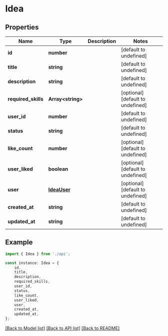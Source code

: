 # Idea


## Properties

Name | Type | Description | Notes
------------ | ------------- | ------------- | -------------
**id** | **number** |  | [default to undefined]
**title** | **string** |  | [default to undefined]
**description** | **string** |  | [default to undefined]
**required_skills** | **Array&lt;string&gt;** |  | [optional] [default to undefined]
**user_id** | **number** |  | [default to undefined]
**status** | **string** |  | [default to undefined]
**like_count** | **number** |  | [optional] [default to undefined]
**user_liked** | **boolean** |  | [optional] [default to undefined]
**user** | [**IdeaUser**](IdeaUser.md) |  | [optional] [default to undefined]
**created_at** | **string** |  | [default to undefined]
**updated_at** | **string** |  | [default to undefined]

## Example

```typescript
import { Idea } from './api';

const instance: Idea = {
    id,
    title,
    description,
    required_skills,
    user_id,
    status,
    like_count,
    user_liked,
    user,
    created_at,
    updated_at,
};
```

[[Back to Model list]](../README.md#documentation-for-models) [[Back to API list]](../README.md#documentation-for-api-endpoints) [[Back to README]](../README.md)
